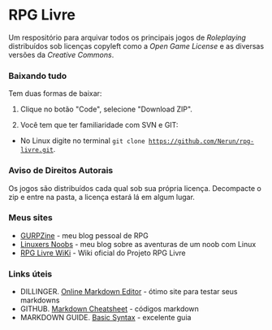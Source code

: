 # RPG Livre
Um respositório para arquivar todos os principais jogos de _Roleplaying_ distribuídos sob licenças copyleft como a _Open Game License_ e as diversas versões da _Creative Commons_.

### Baixando tudo
Tem duas formas de baixar:

1. Clique no botão "Code", selecione "Download ZIP".

2. Você tem que ter familiaridade com SVN e GIT:

* No Linux digite no terminal <code>git clone https://github.com/Nerun/rpg-livre.git</code>.


### Aviso de Direitos Autorais
Os jogos são distribuídos cada qual sob sua própria licença. Decompacte o zip e entre na pasta, a licença estará lá em algum lugar.

### Meus sites
* [GURPZine](https://www.gurpzine.com.br) - meu blog pessoal de RPG
* [Linuxers Noobs](http://linuxernoob.blogspot.com) - meu blog sobre as aventuras de um noob com Linux
* [RPG Livre WiKi](https://rpg.miraheze.org) - Wiki oficial do Projeto RPG Livre

### Links úteis
* DILLINGER. [Online Markdown Editor](https://dillinger.io) - ótimo site para testar seus markdowns
* GITHUB. [Markdown Cheatsheet](https://github.com/adam-p/markdown-here/wiki/Markdown-Cheatsheet) - códigos markdown
* MARKDOWN GUIDE. [Basic Syntax](https://www.markdownguide.org/basic-syntax) - excelente guia
